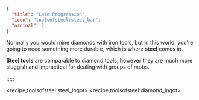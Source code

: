 ```json
{
  "title": "Late Progression",
  "icon": "toolsofsteel:steel_bar",
  "ordinal": 2
}
```

Normally you would mine diamonds with iron tools, but in this world, you're going to need something more durable, which is where **steel** comes in. 


**Steel tools** are comparable to diamond tools, however they are much more sluggish and impractical for dealing with groups of mobs.

;;;;;


<recipe;toolsofsteel:steel_ingot>
<recipe;toolsofsteel:diamond_ingot>